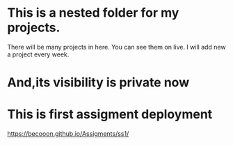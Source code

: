 # This is a nested folder for my projects.
 There will be many projects in here.
 You can see them on live.
 I will add new a project every week.
# And,its visibility is private now

# This is first assigment deployment
https://becooon.github.io/Assigments/ss1/
